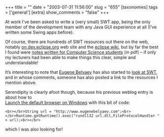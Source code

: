 +++
title = ""
date = "2003-07-31 11:56:00"
slug = "655"
[taxonomies]
tags = ['general']
[extra]
show_comments = "false"
+++

At work I’ve been asked to write a (very small) SWT app, being the only member of the development team with any Java GUI experience at all (I’ve written some Swing apps before).

Of course, there are hundreds of SWT resources out there on the web, notably [on dev.eclipse.org](http://dev.eclipse.org/viewcvs/index.cgi/%7Echeckout%7E/platform-swt-home/dev.html) web site and the [eclipse wiki](http://eclipsewiki.swiki.net/1), but by far the best I found were [notes written for Computer Science students](http://www.cs.umanitoba.ca/~eclipse/) (in pdf) – if only my lecturers had been able to make things this clear, simple and understandable!

It’s interesting to note that [Eugene Belyaev](http://www.eugenebelyaev.com) has also started to [look at SWT](http://www.eugenebelyaev.com/begblog/java/000039.html), and in whose comments, someone has also posted a link to the resources I mention above.

Serendipity is clearly afoot though, because his previous weblog entry is about how to [  
Launch the default browser on Windows](http://www.eugenebelyaev.com/begblog//000037.html) with this bit of code:

`<br></br>String url = "http://www.eugenebelyaev.com";<br></br>Runtime.getRuntime().exec("rundll32 url.dll,FileProtocolHandler " + url);<br></br>`

which I was also looking for!
